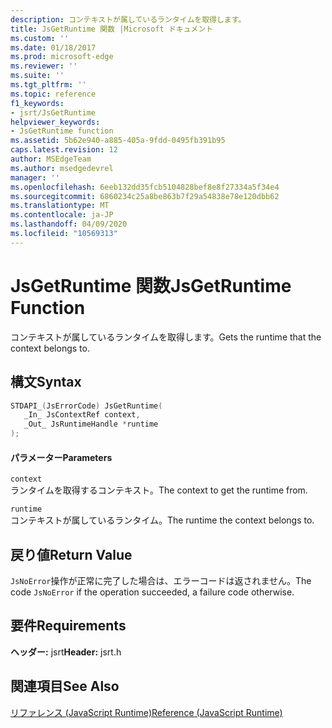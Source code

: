 ```yaml
---
description: コンテキストが属しているランタイムを取得します。
title: JsGetRuntime 関数 |Microsoft ドキュメント
ms.custom: ''
ms.date: 01/18/2017
ms.prod: microsoft-edge
ms.reviewer: ''
ms.suite: ''
ms.tgt_pltfrm: ''
ms.topic: reference
f1_keywords:
- jsrt/JsGetRuntime
helpviewer_keywords:
- JsGetRuntime function
ms.assetid: 5b62e940-a885-405a-9fdd-0495fb391b95
caps.latest.revision: 12
author: MSEdgeTeam
ms.author: msedgedevrel
manager: ''
ms.openlocfilehash: 6eeb132dd35fcb5104828bef8e8f27334a5f34e4
ms.sourcegitcommit: 6860234c25a8be863b7f29a54838e78e120dbb62
ms.translationtype: MT
ms.contentlocale: ja-JP
ms.lasthandoff: 04/09/2020
ms.locfileid: "10569313"
---
```

# <span data-ttu-id="53623-103">JsGetRuntime 関数</span><span class="sxs-lookup"><span data-stu-id="53623-103">JsGetRuntime Function</span></span>
<span data-ttu-id="53623-104">コンテキストが属しているランタイムを取得します。</span><span class="sxs-lookup"><span data-stu-id="53623-104">Gets the runtime that the context belongs to.</span></span>  
  
## <span data-ttu-id="53623-105">構文</span><span class="sxs-lookup"><span data-stu-id="53623-105">Syntax</span></span>  
  
```cpp  
STDAPI_(JsErrorCode) JsGetRuntime(  
   _In_ JsContextRef context,  
   _Out_ JsRuntimeHandle *runtime  
);  
```  
  
#### <span data-ttu-id="53623-106">パラメーター</span><span class="sxs-lookup"><span data-stu-id="53623-106">Parameters</span></span>  
 `context`  
 <span data-ttu-id="53623-107">ランタイムを取得するコンテキスト。</span><span class="sxs-lookup"><span data-stu-id="53623-107">The context to get the runtime from.</span></span>  
  
 `runtime`  
 <span data-ttu-id="53623-108">コンテキストが属しているランタイム。</span><span class="sxs-lookup"><span data-stu-id="53623-108">The runtime the context belongs to.</span></span>  
  
## <span data-ttu-id="53623-109">戻り値</span><span class="sxs-lookup"><span data-stu-id="53623-109">Return Value</span></span>  
 <span data-ttu-id="53623-110">`JsNoError`操作が正常に完了した場合は、エラーコードは返されません。</span><span class="sxs-lookup"><span data-stu-id="53623-110">The code `JsNoError` if the operation succeeded, a failure code otherwise.</span></span>  
  
## <span data-ttu-id="53623-111">要件</span><span class="sxs-lookup"><span data-stu-id="53623-111">Requirements</span></span>  
 <span data-ttu-id="53623-112">**ヘッダー:** jsrt</span><span class="sxs-lookup"><span data-stu-id="53623-112">**Header:** jsrt.h</span></span>  
  
## <span data-ttu-id="53623-113">関連項目</span><span class="sxs-lookup"><span data-stu-id="53623-113">See Also</span></span>  
 [<span data-ttu-id="53623-114">リファレンス (JavaScript Runtime)</span><span class="sxs-lookup"><span data-stu-id="53623-114">Reference (JavaScript Runtime)</span></span>](../chakra-hosting/reference-javascript-runtime.md)